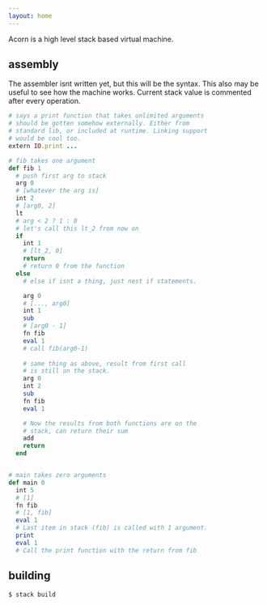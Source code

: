```yaml
---
layout: home
---
```


Acorn is a high level stack based virtual machine.

## assembly

The assembler isnt written yet, but this will be the syntax. 
This also may be useful to see how the machine works. Current
stack value is commented after every operation.

```rb
# says a print function that takes unlimited arguments
# should be gotten somehow externally. Either from
# standard lib, or included at runtime. Linking support
# would be cool too.
extern IO.print ...

# fib takes one argument
def fib 1
  # push first arg to stack
  arg 0
  # [whatever the arg is]
  int 2
  # [arg0, 2]
  lt
  # arg < 2 ? 1 : 0
  # let's call this lt_2 from now on
  if
    int 1
    # [lt_2, 0]
    return
    # return 0 from the function
  else
    # else if isnt a thing, just nest if statements. 

    arg 0
    # [..., arg0]
    int 1
    sub
    # [arg0 - 1]
    fn fib
    eval 1
    # call fib(arg0-1)
    
    # same thing as above, result from first call
    # is still on the stack.
    arg 0 
    int 2
    sub 
    fn fib
    eval 1

    # Now the results from both functions are on the
    # stack, can return their sum
    add
    return
  end


# main takes zero arguments
def main 0
  int 5
  # [1]
  fn fib
  # [1, fib]
  eval 1
  # Last item in stack (fib) is called with 1 argument.
  print
  eval 1
  # Call the print function with the return from fib
``` 

## building

```sh
$ stack build
```
